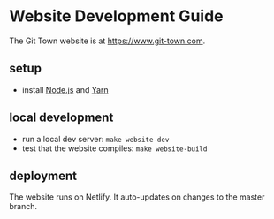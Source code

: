 # Website Development Guide

The Git Town website is at https://www.git-town.com.

## setup

- install [Node.js](https://nodejs.org) and [Yarn](https://yarnpkg.com)

## local development

- run a local dev server: `make website-dev`
- test that the website compiles: `make website-build`

## deployment

The website runs on Netlify. It auto-updates on changes to the master branch.
